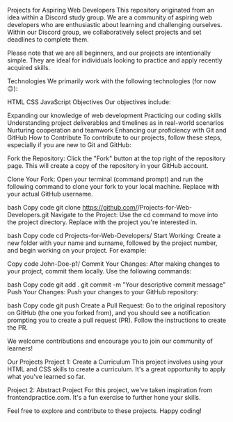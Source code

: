 Projects for Aspiring Web Developers
This repository originated from an idea within a Discord study group. We are a community of aspiring web developers who are enthusiastic about learning and challenging ourselves. Within our Discord group, we collaboratively select projects and set deadlines to complete them.

Please note that we are all beginners, and our projects are intentionally simple. They are ideal for individuals looking to practice and apply recently acquired skills.

Technologies
We primarily work with the following technologies (for now 😉):

HTML
CSS
JavaScript
Objectives
Our objectives include:

Expanding our knowledge of web development
Practicing our coding skills
Understanding project deliverables and timelines as in real-world scenarios
Nurturing cooperation and teamwork
Enhancing our proficiency with Git and GitHub
How to Contribute
To contribute to our projects, follow these steps, especially if you are new to Git and GitHub:

Fork the Repository: Click the "Fork" button at the top right of the repository page. This will create a copy of the repository in your GitHub account.

Clone Your Fork: Open your terminal (command prompt) and run the following command to clone your fork to your local machine. Replace <your-username> with your actual GitHub username.

bash
Copy code
git clone https://github.com/<your-username>/Projects-for-Web-Developers.git
Navigate to the Project: Use the cd command to move into the project directory. Replace <project-folder> with the project you're interested in.

bash
Copy code
cd Projects-for-Web-Developers/<project-folder>
Start Working: Create a new folder with your name and surname, followed by the project number, and begin working on your project. For example:

Copy code
John-Doe-p1/
Commit Your Changes: After making changes to your project, commit them locally. Use the following commands:

bash
Copy code
git add .
git commit -m "Your descriptive commit message"
Push Your Changes: Push your changes to your GitHub repository:

bash
Copy code
git push
Create a Pull Request: Go to the original repository on GitHub (the one you forked from), and you should see a notification prompting you to create a pull request (PR). Follow the instructions to create the PR.

We welcome contributions and encourage you to join our community of learners!

Our Projects
Project 1: Create a Curriculum
This project involves using your HTML and CSS skills to create a curriculum. It's a great opportunity to apply what you've learned so far.

Project 2: Abstract Project
For this project, we've taken inspiration from frontendpractice.com. It's a fun exercise to further hone your skills.

Feel free to explore and contribute to these projects. Happy coding!
